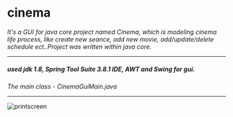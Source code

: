 # cinema
*It's a GUI  for java core project named Cinema, which is modeling cinema life process, like create new seance, add new movie,
add/update/delete schedule ect..Project was written within  java core.*
___
 
##### used jdk 1.8, Spring Tool Suite 3.8.1 IDE, AWT and Swing for gui. 
*The main class -  CinemaGuiMain.java* 
___
 
 ![printscreen](https://cloud.githubusercontent.com/assets/17303027/19023863/178f1a40-8901-11e6-943e-5f08c9fdb7e8.png)

